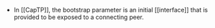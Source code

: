 - In [[CapTP]], the bootstrap parameter is an initial [[interface]] that is provided to be exposed to a connecting peer.
